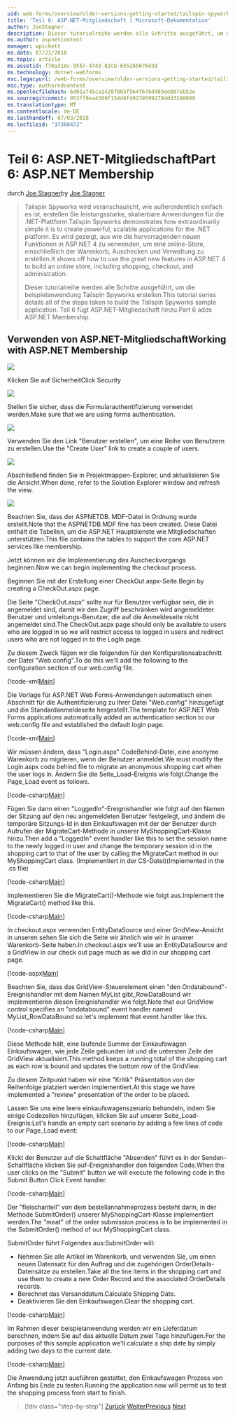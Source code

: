 ```yaml
---
uid: web-forms/overview/older-versions-getting-started/tailspin-spyworks/tailspin-spyworks-part-6
title: 'Teil 6: ASP.NET-Mitgliedschaft | Microsoft-Dokumentation'
author: JoeStagner
description: Dieser tutorialreihe werden alle Schritte ausgeführt, um die beispielanwendung Tailspin Spyworks erstellen. Teil 6 fügt ASP.NET-Mitgliedschaft hinzu.
ms.author: aspnetcontent
manager: wpickett
ms.date: 07/21/2010
ms.topic: article
ms.assetid: f70a310c-9557-4743-82cb-655265676d39
ms.technology: dotnet-webforms
msc.legacyurl: /web-forms/overview/older-versions-getting-started/tailspin-spyworks/tailspin-spyworks-part-6
msc.type: authoredcontent
ms.openlocfilehash: 6d01a745ca1428f065f564f676d483ee807eb52e
ms.sourcegitcommit: 953ff9ea4369f154d6fd0239599279ddd3280009
ms.translationtype: MT
ms.contentlocale: de-DE
ms.lasthandoff: 07/03/2018
ms.locfileid: "37368472"
---
```

<a name="part-6-aspnet-membership"></a><span data-ttu-id="4a95e-104">Teil 6: ASP.NET-Mitgliedschaft</span><span class="sxs-lookup"><span data-stu-id="4a95e-104">Part 6: ASP.NET Membership</span></span>
====================
<span data-ttu-id="4a95e-105">durch [Joe Stagner](https://github.com/JoeStagner)</span><span class="sxs-lookup"><span data-stu-id="4a95e-105">by [Joe Stagner](https://github.com/JoeStagner)</span></span>

> <span data-ttu-id="4a95e-106">Tailspin Spyworks wird veranschaulicht, wie außerordentlich einfach es ist, erstellen Sie leistungsstarke, skalierbare Anwendungen für die .NET-Plattform.</span><span class="sxs-lookup"><span data-stu-id="4a95e-106">Tailspin Spyworks demonstrates how extraordinarily simple it is to create powerful, scalable applications for the .NET platform.</span></span> <span data-ttu-id="4a95e-107">Es wird gezeigt, aus wie die hervorragenden neuen Funktionen in ASP.NET 4 zu verwenden, um eine online-Store, einschließlich der Warenkorb, Auschecken und Verwaltung zu erstellen.</span><span class="sxs-lookup"><span data-stu-id="4a95e-107">It shows off how to use the great new features in ASP.NET 4 to build an online store, including shopping, checkout, and administration.</span></span>
> 
> <span data-ttu-id="4a95e-108">Dieser tutorialreihe werden alle Schritte ausgeführt, um die beispielanwendung Tailspin Spyworks erstellen.</span><span class="sxs-lookup"><span data-stu-id="4a95e-108">This tutorial series details all of the steps taken to build the Tailspin Spyworks sample application.</span></span> <span data-ttu-id="4a95e-109">Teil 6 fügt ASP.NET-Mitgliedschaft hinzu.</span><span class="sxs-lookup"><span data-stu-id="4a95e-109">Part 6 adds ASP.NET Membership.</span></span>


## <a id="_Toc260221672"></a>  <span data-ttu-id="4a95e-110">Verwenden von ASP.NET-Mitgliedschaft</span><span class="sxs-lookup"><span data-stu-id="4a95e-110">Working with ASP.NET Membership</span></span>

![](tailspin-spyworks-part-6/_static/image1.png)

<span data-ttu-id="4a95e-111">Klicken Sie auf Sicherheit</span><span class="sxs-lookup"><span data-stu-id="4a95e-111">Click Security</span></span>

![](tailspin-spyworks-part-6/_static/image1.jpg)

<span data-ttu-id="4a95e-112">Stellen Sie sicher, dass die Formularauthentifizierung verwendet werden.</span><span class="sxs-lookup"><span data-stu-id="4a95e-112">Make sure that we are using forms authentication.</span></span>

![](tailspin-spyworks-part-6/_static/image2.jpg)

<span data-ttu-id="4a95e-113">Verwenden Sie den Link "Benutzer erstellen", um eine Reihe von Benutzern zu erstellen.</span><span class="sxs-lookup"><span data-stu-id="4a95e-113">Use the "Create User" link to create a couple of users.</span></span>

![](tailspin-spyworks-part-6/_static/image3.jpg)

<span data-ttu-id="4a95e-114">Abschließend finden Sie in Projektmappen-Explorer, und aktualisieren Sie die Ansicht.</span><span class="sxs-lookup"><span data-stu-id="4a95e-114">When done, refer to the Solution Explorer window and refresh the view.</span></span>

![](tailspin-spyworks-part-6/_static/image2.png)

<span data-ttu-id="4a95e-115">Beachten Sie, dass der ASPNETDB. MDF-Datei in Ordnung wurde erstellt.</span><span class="sxs-lookup"><span data-stu-id="4a95e-115">Note that the ASPNETDB.MDF fine has been created.</span></span> <span data-ttu-id="4a95e-116">Diese Datei enthält die Tabellen, um die ASP.NET Hauptdienste wie Mitgliedschaften unterstützen.</span><span class="sxs-lookup"><span data-stu-id="4a95e-116">This file contains the tables to support the core ASP.NET services like membership.</span></span>

<span data-ttu-id="4a95e-117">Jetzt können wir die Implementierung des Auscheckvorgangs beginnen.</span><span class="sxs-lookup"><span data-stu-id="4a95e-117">Now we can begin implementing the checkout process.</span></span>

<span data-ttu-id="4a95e-118">Beginnen Sie mit der Erstellung einer CheckOut.aspx-Seite.</span><span class="sxs-lookup"><span data-stu-id="4a95e-118">Begin by creating a CheckOut.aspx page.</span></span>

<span data-ttu-id="4a95e-119">Die Seite "CheckOut.aspx" sollte nur für Benutzer verfügbar sein, die in angemeldet sind, damit wir den Zugriff beschränken wird angemeldeter Benutzer und umleitungs-Benutzer, die auf die Anmeldeseite nicht angemeldet sind.</span><span class="sxs-lookup"><span data-stu-id="4a95e-119">The CheckOut.aspx page should only be available to users who are logged in so we will restrict access to logged in users and redirect users who are not logged in to the LogIn page.</span></span>

<span data-ttu-id="4a95e-120">Zu diesem Zweck fügen wir die folgenden für den Konfigurationsabschnitt der Datei "Web.config".</span><span class="sxs-lookup"><span data-stu-id="4a95e-120">To do this we'll add the following to the configuration section of our web.config file.</span></span>

[!code-xml[Main](tailspin-spyworks-part-6/samples/sample1.xml)]

<span data-ttu-id="4a95e-121">Die Vorlage für ASP.NET Web Forms-Anwendungen automatisch einen Abschnitt für die Authentifizierung zu Ihrer Datei "Web.config" hinzugefügt und die Standardanmeldeseite hergestellt.</span><span class="sxs-lookup"><span data-stu-id="4a95e-121">The template for ASP.NET Web Forms applications automatically added an authentication section to our web.config file and established the default login page.</span></span>

[!code-xml[Main](tailspin-spyworks-part-6/samples/sample2.xml)]

<span data-ttu-id="4a95e-122">Wir müssen ändern, dass "Login.aspx" CodeBehind-Datei, eine anonyme Warenkorb zu migrieren, wenn der Benutzer anmeldet.</span><span class="sxs-lookup"><span data-stu-id="4a95e-122">We must modify the Login.aspx code behind file to migrate an anonymous shopping cart when the user logs in.</span></span> <span data-ttu-id="4a95e-123">Ändern Sie die Seite\_Load-Ereignis wie folgt.</span><span class="sxs-lookup"><span data-stu-id="4a95e-123">Change the Page\_Load event as follows.</span></span>

[!code-csharp[Main](tailspin-spyworks-part-6/samples/sample3.cs)]

<span data-ttu-id="4a95e-124">Fügen Sie dann einen "LoggedIn"-Ereignishandler wie folgt auf den Namen der Sitzung auf den neu angemeldeten Benutzer festgelegt, und ändern die temporäre Sitzungs-Id in den Einkaufswagen mit der der Benutzer durch Aufrufen der MigrateCart-Methode in unserer MyShoppingCart-Klasse hinzu.</span><span class="sxs-lookup"><span data-stu-id="4a95e-124">Then add a "LoggedIn" event handler like this to set the session name to the newly logged in user and change the temporary session id in the shopping cart to that of the user by calling the MigrateCart method in our MyShoppingCart class.</span></span> <span data-ttu-id="4a95e-125">(Implementiert in der CS-Datei)</span><span class="sxs-lookup"><span data-stu-id="4a95e-125">(Implemented in the .cs file)</span></span>

[!code-csharp[Main](tailspin-spyworks-part-6/samples/sample4.cs)]

<span data-ttu-id="4a95e-126">Implementieren Sie die MigrateCart()-Methode wie folgt aus.</span><span class="sxs-lookup"><span data-stu-id="4a95e-126">Implement the MigrateCart() method like this.</span></span>

[!code-csharp[Main](tailspin-spyworks-part-6/samples/sample5.cs)]

<span data-ttu-id="4a95e-127">In checkout.aspx verwenden EntityDataSource und einer GridView-Ansicht in unseren sehen Sie sich die Seite wir ähnlich wie wir in unserer Warenkorb-Seite haben.</span><span class="sxs-lookup"><span data-stu-id="4a95e-127">In checkout.aspx we'll use an EntityDataSource and a GridView in our check out page much as we did in our shopping cart page.</span></span>

[!code-aspx[Main](tailspin-spyworks-part-6/samples/sample6.aspx)]

<span data-ttu-id="4a95e-128">Beachten Sie, dass das GridView-Steuerelement einen "den Ondatabound"-Ereignishandler mit dem Namen MyList gibt\_RowDataBound wir implementieren diesen Ereignishandler wie folgt.</span><span class="sxs-lookup"><span data-stu-id="4a95e-128">Note that our GridView control specifies an "ondatabound" event handler named MyList\_RowDataBound so let's implement that event handler like this.</span></span>

[!code-csharp[Main](tailspin-spyworks-part-6/samples/sample7.cs)]

<span data-ttu-id="4a95e-129">Diese Methode hält, eine laufende Summe der Einkaufswagen Einkaufswagen, wie jede Zeile gebunden ist und die untersten Zeile der GridView aktualisiert.</span><span class="sxs-lookup"><span data-stu-id="4a95e-129">This method keeps a running total of the shopping cart as each row is bound and updates the bottom row of the GridView.</span></span>

<span data-ttu-id="4a95e-130">Zu diesem Zeitpunkt haben wir eine "Kritik" Präsentation von der Reihenfolge platziert werden implementiert.</span><span class="sxs-lookup"><span data-stu-id="4a95e-130">At this stage we have implemented a "review" presentation of the order to be placed.</span></span>

<span data-ttu-id="4a95e-131">Lassen Sie uns eine leere einkaufswagenszenario behandeln, indem Sie einige Codezeilen hinzufügen, klicken Sie auf unserer Seite\_Load-Ereignis:</span><span class="sxs-lookup"><span data-stu-id="4a95e-131">Let's handle an empty cart scenario by adding a few lines of code to our Page\_Load event:</span></span>

[!code-csharp[Main](tailspin-spyworks-part-6/samples/sample8.cs)]

<span data-ttu-id="4a95e-132">Klickt der Benutzer auf die Schaltfläche "Absenden" führt es in der Senden-Schaltfläche klicken Sie auf-Ereignishandler den folgenden Code.</span><span class="sxs-lookup"><span data-stu-id="4a95e-132">When the user clicks on the "Submit" button we will execute the following code in the Submit Button Click Event handler.</span></span>

[!code-csharp[Main](tailspin-spyworks-part-6/samples/sample9.cs)]

<span data-ttu-id="4a95e-133">Der "fleischanteil" von dem bestellannahmeprozess besteht darin, in der Methode SubmitOrder() unserer MyShoppingCart-Klasse implementiert werden.</span><span class="sxs-lookup"><span data-stu-id="4a95e-133">The "meat" of the order submission process is to be implemented in the SubmitOrder() method of our MyShoppingCart class.</span></span>

<span data-ttu-id="4a95e-134">SubmitOrder führt Folgendes aus:</span><span class="sxs-lookup"><span data-stu-id="4a95e-134">SubmitOrder will:</span></span>

- <span data-ttu-id="4a95e-135">Nehmen Sie alle Artikel im Warenkorb, und verwenden Sie, um einen neuen Datensatz für den Auftrag und die zugehörigen OrderDetails-Datensätze zu erstellen.</span><span class="sxs-lookup"><span data-stu-id="4a95e-135">Take all the line items in the shopping cart and use them to create a new Order Record and the associated OrderDetails records.</span></span>
- <span data-ttu-id="4a95e-136">Berechnet das Versanddatum.</span><span class="sxs-lookup"><span data-stu-id="4a95e-136">Calculate Shipping Date.</span></span>
- <span data-ttu-id="4a95e-137">Deaktivieren Sie den Einkaufswagen.</span><span class="sxs-lookup"><span data-stu-id="4a95e-137">Clear the shopping cart.</span></span>


[!code-csharp[Main](tailspin-spyworks-part-6/samples/sample10.cs)]

<span data-ttu-id="4a95e-138">Im Rahmen dieser beispielanwendung werden wir ein Lieferdatum berechnen, indem Sie auf das aktuelle Datum zwei Tage hinzufügen.</span><span class="sxs-lookup"><span data-stu-id="4a95e-138">For the purposes of this sample application we'll calculate a ship date by simply adding two days to the current date.</span></span>

[!code-csharp[Main](tailspin-spyworks-part-6/samples/sample11.cs)]

<span data-ttu-id="4a95e-139">Die Anwendung jetzt ausführen gestattet, den Einkaufswagen Prozess von Anfang bis Ende zu testen.</span><span class="sxs-lookup"><span data-stu-id="4a95e-139">Running the application now will permit us to test the shopping process from start to finish.</span></span>

> [!div class="step-by-step"]
> <span data-ttu-id="4a95e-140">[Zurück](tailspin-spyworks-part-5.md)
> [Weiter](tailspin-spyworks-part-7.md)</span><span class="sxs-lookup"><span data-stu-id="4a95e-140">[Previous](tailspin-spyworks-part-5.md)
[Next](tailspin-spyworks-part-7.md)</span></span>
